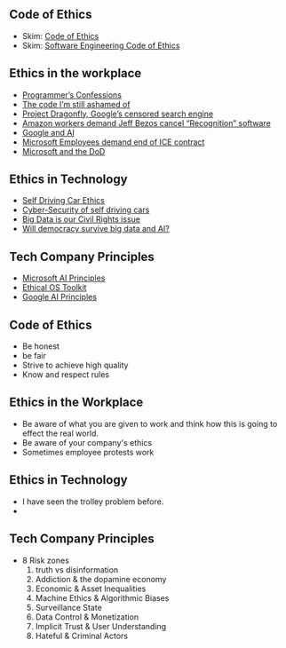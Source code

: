 ## Code of Ethics
- Skim: [Code of Ethics](https://www.acm.org/code-of-ethics)
- Skim: [Software Engineering Code of Ethics](https://ethics.acm.org/code-of-ethics/software-engineering-code/)
## Ethics in the workplace
- [Programmer’s Confessions](https://codefellows.github.io/code-401-dotnet-guide/Curriculum/Class43/unethical_practices.pdf)
- [The code I’m still ashamed of](https://www.freecodecamp.org/news/the-code-im-still-ashamed-of-e4c021dff55e/)
- [Project Dragonfly, Google’s censored search engine](https://www.vox.com/2018/8/17/17704526/google-dragonfly-censored-search-engine-china)
- [Amazon workers demand Jeff Bezos cancel “Recognition” software](https://gizmodo.com/amazon-workers-demand-jeff-bezos-cancel-face-recognitio-1827037509)
- [Google and AI](https://gizmodo.com/in-reversal-google-says-its-ai-will-not-be-used-for-we-1826649327)
- [Microsoft Employees demand end of ICE contract](https://www.nytimes.com/2018/06/19/technology/tech-companies-immigration-border.html)
- [Microsoft and the DoD](https://www.businessinsider.com/microsoft-employees-protest-contract-us-army-hololens-2019-2)
## Ethics in Technology
- [Self Driving Car Ethics](https://www.freep.com/story/money/cars/2017/11/21/self-driving-cars-ethics/804805001/)
- [Cyber-Security of self driving cars](https://www.theglobeandmail.com/globe-drive/culture/technology/the-ethical-dilemmas-of-self-drivingcars/article37803470/)
- [Big Data is our Civil Rights issue](http://solveforinteresting.com/big-data-is-our-generations-civil-rights-issue-and-we-dont-know-it/)
- [Will democracy survive big data and AI?](https://www.scientificamerican.com/article/will-democracy-survive-big-data-and-artificial-intelligence/)
## Tech Company Principles
- [Microsoft AI Principles](https://www.microsoft.com/en-us/ai/responsible-ai?activetab=pivot1%3aprimaryr6)
- [Ethical OS Toolkit](https://www.scientificamerican.com/article/will-democracy-survive-big-data-and-artificial-intelligence/)
- [Google AI Principles](https://www.blog.google/technology/ai/ai-principles/)

## Code of Ethics
- Be honest
- be fair
- Strive to achieve high quality
- Know and respect rules

## Ethics in the Workplace
- Be aware of what you are given to work and think how this is going to effect the real world. 
- Be aware of your company's ethics
- Sometimes employee protests work
## Ethics in Technology
- I have seen the trolley problem before. 
- 
## Tech Company Principles
- 8 Risk zones
    1. truth vs disinformation
    1. Addiction & the dopamine economy
    1. Economic & Asset Inequalities
    1. Machine Ethics & Algorithmic Biases
    1. Surveillance State
    1. Data Control & Monetization
    1. Implicit Trust & User Understanding
    1. Hateful & Criminal Actors 